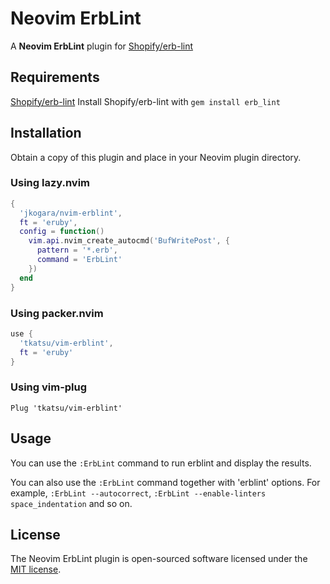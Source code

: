 # Neovim ErbLint

A **Neovim ErbLint** plugin for [Shopify/erb-lint](https://github.com/shopify/erb-lint)

## Requirements

[Shopify/erb-lint](https://github.com/shopify/erb-lint)
Install Shopify/erb-lint with `gem install erb_lint`

## Installation

Obtain a copy of this plugin and place in your Neovim plugin directory.

### Using lazy.nvim

```lua
{
  'jkogara/nvim-erblint',
  ft = 'eruby',
  config = function()
    vim.api.nvim_create_autocmd('BufWritePost', {
      pattern = '*.erb',
      command = 'ErbLint'
    })
  end
}
```

### Using packer.nvim

```lua
use {
  'tkatsu/vim-erblint',
  ft = 'eruby'
}
```

### Using vim-plug

```vim
Plug 'tkatsu/vim-erblint'
```

## Usage

You can use the `:ErbLint` command to run erblint and display the results.

You can also use the `:ErbLint` command together with 'erblint' options.
For example, `:ErbLint --autocorrect`, `:ErbLint --enable-linters space_indentation` and so on.

## License

The Neovim ErbLint plugin is open-sourced software licensed under the [MIT license](http://opensource.org/licenses/MIT).
